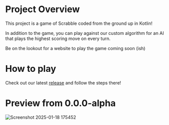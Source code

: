 # Project Overview
This project is a game of Scrabble coded from the ground up in Kotlin!

In addition to the game, you can play against our custom algorithm for an AI that plays the highest scoring move on every turn.

Be on the lookout for a website to play the game coming soon (ish)

# How to play
Check out our latest [release](https://github.com/FischerAbruzese/Scrabble/releases) and follow the steps there!

# Preview from 0.0.0-alpha
![Screenshot 2025-01-18 175452](https://github.com/user-attachments/assets/37e297e1-30d8-4513-b0ff-6832b738d0e0)
